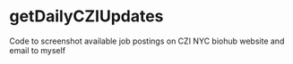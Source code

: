 # getDailyCZIUpdates
Code to screenshot available job postings on CZI NYC biohub website and email to myself
